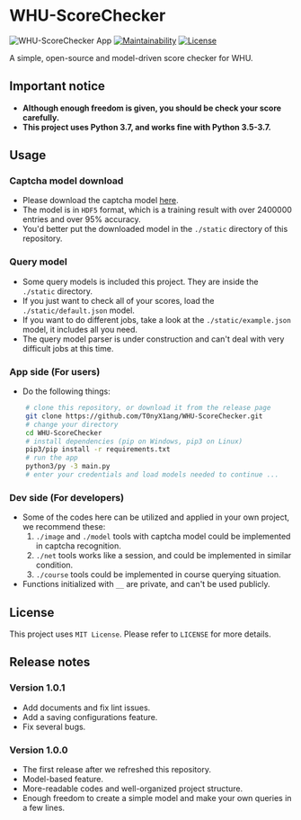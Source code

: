 # WHU-ScoreChecker

![WHU-ScoreChecker App](https://github.com/T0nyX1ang/WHU-ScoreChecker/workflows/WHU-ScoreChecker%20App/badge.svg)
[![Maintainability](https://api.codeclimate.com/v1/badges/31549674927500a089ca/maintainability)](https://codeclimate.com/github/T0nyX1ang/WHU-ScoreChecker/maintainability)
[![License](https://img.shields.io/github/license/T0nyX1ang/WHU-ScoreChecker?color=blue)](github.com/T0nyX1ang/WHU-ScoreChecker/blob/master/LICENSE)

A simple, open-source and model-driven score checker for WHU.

## Important notice

* __Although enough freedom is given, you should be check your score carefully.__
* __This project uses Python 3.7, and works fine with Python 3.5-3.7.__

## Usage

### Captcha model download

* Please download the captcha model [here](https://github.com/T0nyX1ang/WHU-ScoreChecker/releases/tag/model-v1).
* The model is in `HDF5` format, which is a training result with over 2400000 entries and over 95% accuracy.
* You'd better put the downloaded model in the `./static` directory of this repository.

### Query model

* Some query models is included this project. They are inside the `./static` directory.
* If you just want to check all of your scores, load the `./static/default.json` model.
* If you want to do different jobs, take a look at the `./static/example.json` model, it includes all you need.
* The query model parser is under construction and can't deal with very difficult jobs at this time.

### App side (For users)

* Do the following things:
```bash
	# clone this repository, or download it from the release page
	git clone https://github.com/T0nyX1ang/WHU-ScoreChecker.git
	# change your directory
	cd WHU-ScoreChecker
	# install dependencies (pip on Windows, pip3 on Linux)
	pip3/pip install -r requirements.txt
	# run the app
	python3/py -3 main.py
	# enter your credentials and load models needed to continue ...
```

### Dev side (For developers)

* Some of the codes here can be utilized and applied in your own project, we recommend these:
	1. `./image` and `./model` tools with captcha model could be implemented in captcha recognition.
	2. `./net` tools works like a session, and could be implemented in similar condition.
	3. `./course` tools could be implemented in course querying situation.
* Functions initialized with `__` are private, and can't be used publicly.

## License

This project uses `MIT License`. Please refer to `LICENSE` for more details.

## Release notes

### Version 1.0.1

* Add documents and fix lint issues.
* Add a saving configurations feature.
* Fix several bugs.

### Version 1.0.0

* The first release after we refreshed this repository.
* Model-based feature.
* More-readable codes and well-organized project structure.
* Enough freedom to create a simple model and make your own queries in a few lines.


